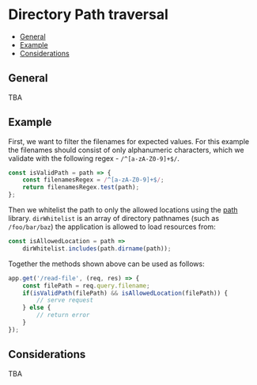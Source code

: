 # Directory Path traversal

- [General](#general)
- [Example](#example)
- [Considerations](#considerations)

## General
TBA

## Example
First, we want to filter the filenames for expected values. For this example the filenames should consist of only alphanumeric characters, which we validate with the following regex - `/^[a-zA-Z0-9]+$/`.
```js
const isValidPath = path => {
    const filenamesRegex = /^[a-zA-Z0-9]+$/;
    return filenamesRegex.test(path);
};
```

Then we whitelist the path to only the allowed locations using the [path](https://nodejs.org/api/path.html) library. `dirWhitelist` is an array of directory pathnames (such as `/foo/bar/baz`) the application is allowed to load resources from:
```js
const isAllowedLocation = path =>
    dirWhitelist.includes(path.dirname(path));
```

Together the methods shown above can be used as follows:
```js
app.get('/read-file', (req, res) => {
    const filePath = req.query.filename;
    if(isValidPath(filePath) && isAllowedLocation(filePath)) {
        // serve request
    } else {
        // return error
    }
});
```

## Considerations
TBA
